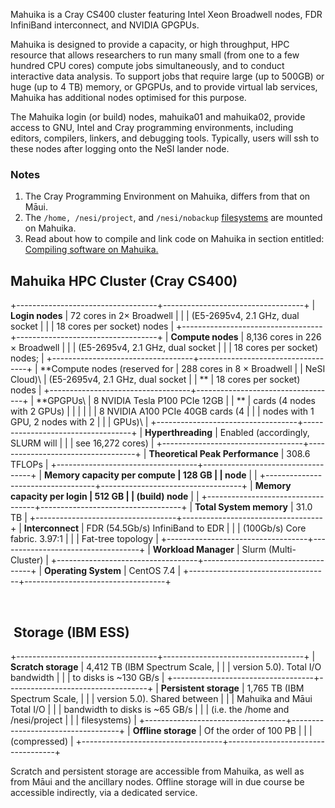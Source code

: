 Mahuika is a Cray CS400 cluster featuring Intel Xeon Broadwell nodes,
FDR InfiniBand interconnect, and NVIDIA GPGPUs.

Mahuika is designed to provide a capacity, or high throughput, HPC
resource that allows researchers to run many small (from one to a few
hundred CPU cores) compute jobs simultaneously, and to conduct
interactive data analysis. To support jobs that require large (up to
500GB) or huge (up to 4 TB) memory, or GPGPUs, and to provide virtual
lab services, Mahuika has additional nodes optimised for this purpose.

The Mahuika login (or build) nodes, mahuika01 and mahuika02, provide
access to GNU, Intel and Cray programming environments, including
editors, compilers, linkers, and debugging tools. Typically, users will
ssh to these nodes after logging onto the NeSI lander node.

### Notes

1.  The Cray Programming Environment on Mahuika, differs from that on
    Māui.
2.  The `/home, /nesi/project`, and `/nesi/nobackup`
    [filesystems](https://support.nesi.org.nz/hc/en-gb/articles/360000177256)
    are mounted on Mahuika.
3.  Read about how to compile and link code on Mahuika in section
    entitled: [Compiling software on
    Mahuika.](https://support.nesi.org.nz/hc/en-gb/articles/360000329015)

Mahuika HPC Cluster (Cray CS400)
--------------------------------

+-----------------------------------+-----------------------------------+
| **Login nodes**                   | 72 cores in 2× Broadwell          |
|                                   | (E5-2695v4, 2.1 GHz, dual socket  |
|                                   | 18 cores per socket) nodes        |
+-----------------------------------+-----------------------------------+
| **Compute nodes**                 | 8,136 cores in 226 × Broadwell    |
|                                   | (E5-2695v4, 2.1 GHz, dual socket  |
|                                   | 18 cores per socket) nodes;       |
+-----------------------------------+-----------------------------------+
| **Compute nodes (reserved for     | 288 cores in 8 × Broadwell        |
| NeSI Cloud)\                      | (E5-2695v4, 2.1 GHz, dual socket  |
| **                                | 18 cores per socket) nodes        |
+-----------------------------------+-----------------------------------+
| **GPGPUs\                         | 8 NVIDIA Tesla P100 PCIe 12GB     |
| **                                | cards (4 nodes with 2 GPUs)       |
|                                   |                                   |
|                                   | 8 NVIDIA A100 PCIe 40GB cards (4  |
|                                   | nodes with 1 GPU, 2 nodes with 2  |
|                                   | GPUs)\                            |
+-----------------------------------+-----------------------------------+
| **Hyperthreading**                | Enabled (accordingly, SLURM will  |
|                                   | see 16,272 cores)                 |
+-----------------------------------+-----------------------------------+
| **Theoretical Peak Performance**  | 308.6 TFLOPs                      |
+-----------------------------------+-----------------------------------+
| **Memory capacity per compute     | 128 GB                            |
| node**                            |                                   |
+-----------------------------------+-----------------------------------+
| **Memory capacity per login       | 512 GB                            |
| (build) node**                    |                                   |
+-----------------------------------+-----------------------------------+
| **Total System memory**           | 31.0 TB                           |
+-----------------------------------+-----------------------------------+
| **Interconnect**                  | FDR (54.5Gb/s) InfiniBand to EDR  |
|                                   | (100Gb/s) Core fabric. 3.97:1     |
|                                   | Fat-tree topology                 |
+-----------------------------------+-----------------------------------+
| **Workload Manager**              | Slurm (Multi-Cluster)             |
+-----------------------------------+-----------------------------------+
| **Operating System**              | CentOS 7.4                        |
+-----------------------------------+-----------------------------------+

 

 Storage (IBM ESS)
------------------

+-----------------------------------+-----------------------------------+
| **Scratch storage**               | 4,412 TB (IBM Spectrum Scale,     |
|                                   | version 5.0). Total I/O bandwidth |
|                                   | to disks is \~130 GB/s            |
+-----------------------------------+-----------------------------------+
| **Persistent storage**            | 1,765 TB (IBM Spectrum Scale,     |
|                                   | version 5.0). Shared between      |
|                                   | Mahuika and Māui Total I/O        |
|                                   | bandwidth to disks is \~65 GB/s   |
|                                   | (i.e. the /home and /nesi/project |
|                                   | filesystems)                      |
+-----------------------------------+-----------------------------------+
| **Offline storage**               | Of the order of 100 PB            |
|                                   | (compressed)                      |
+-----------------------------------+-----------------------------------+

Scratch and persistent storage are accessible from Mahuika, as well as
from Māui and the ancillary nodes. Offline storage will in due course be
accessible indirectly, via a dedicated service.

 

 
